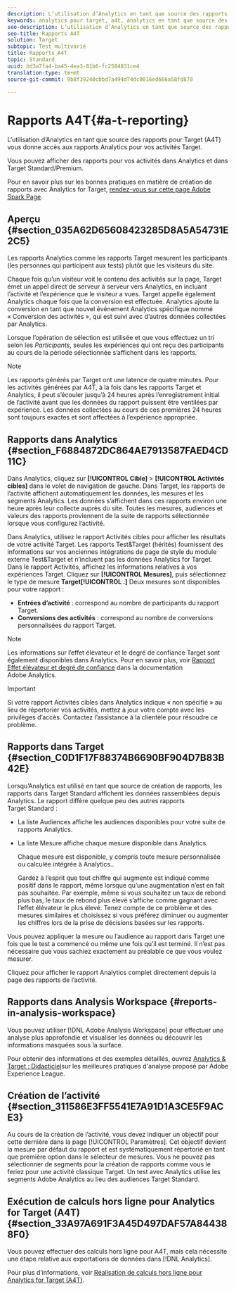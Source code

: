 ```yaml
---
description: L’utilisation d’Analytics en tant que source des rapports pour Target (A4T) vous donne accès aux rapports Analytics pour vos activités Target.
keywords: analytics pour target, a4t, analytics en tant que source des rapports
seo-description: L’utilisation d’Analytics en tant que source des rapports pour Target (A4T) vous donne accès aux rapports Analytics pour vos activités Target.
seo-title: Rapports A4T
solution: Target
subtopic: Test multivarié
title: Rapports A4T
topic: Standard
uuid: bd3a7fa4-ba45-4ea3-81b6-fc2584831ce4
translation-type: tm+mt
source-git-commit: 9b8f39240cbbd7a494d74dc0016ed666a58fd870

---
```



# Rapports A4T{#a-t-reporting}

L’utilisation d’Analytics en tant que source des rapports pour Target (A4T) vous donne accès aux rapports Analytics pour vos activités Target.

Vous pouvez afficher des rapports pour vos activités dans Analytics et dans Target Standard/Premium.

Pour en savoir plus sur les bonnes pratiques en matière de création de rapports avec Analytics for Target, [rendez-vous sur cette page Adobe Spark Page](https://spark.adobe.com/page/Lo3Spm4oBOvwF/).

## Aperçu {#section_035A62D65608423285D8A5A54731E2C5}

Les rapports Analytics comme les rapports Target mesurent les participants (les personnes qui participent aux tests) plutôt que les visiteurs du site.

Chaque fois qu’un visiteur voit le contenu des activités sur la page, Target émet un appel direct de serveur à serveur vers Analytics, en incluant l’activité et l’expérience que le visiteur a vues. Target appelle également Analytics chaque fois que la conversion est effectuée. Analytics ajoute la conversion en tant que nouvel événement Analytics spécifique nommé « Conversion des activités », qui est suivi avec d’autres données collectées par Analytics.

Lorsque l’opération de sélection est utilisée et que vous effectuez un tri selon les *Participants*, seules les expériences qui ont reçu des participants au cours de la période sélectionnée s’affichent dans les rapports.

>[!NOTE]
>
>Les rapports générés par Target ont une latence de quatre minutes. Pour les activités générées par A4T, à la fois dans les rapports Target et Analytics, il peut s’écouler jusqu’à 24 heures après l’enregistrement initial de l’activité avant que les données du rapport puissent être ventilées par expérience. Les données collectées au cours de ces premières 24 heures sont toujours exactes et sont affectées à l’expérience appropriée.

## Rapports dans Analytics  {#section_F6884872DC864AE7913587FAED4CD11C}

Dans Analytics, cliquez sur **[!UICONTROL Cible]** &gt; **[!UICONTROL Activités cibles]** dans le volet de navigation de gauche. Dans Target, les rapports de l’activité affichent automatiquement les données, les mesures et les segments Analytics. Les données s’affichent dans ces rapports environ une heure après leur collecte auprès du site. Toutes les mesures, audiences et valeurs des rapports proviennent de la suite de rapports sélectionnée lorsque vous configurez l’activité.

Dans Analytics, utilisez le rapport Activités cibles pour afficher les résultats de votre activité Target. Les rapports Test&amp;Target (hérités) fournissent des informations sur vos anciennes intégrations de page de style du module externe Test&amp;Target et n’incluent pas les données Analytics for Target. Dans le rapport Activités, affichez les informations relatives à vos expériences Target. Cliquez sur **[!UICONTROL Mesures]**, puis sélectionnez le type de mesure **Target[!UICONTROL .]** Deux mesures sont disponibles pour votre rapport :

* **Entrées d’activité** : correspond au nombre de participants du rapport Target.
* **Conversions des activités** : correspond au nombre de conversions personnalisées du rapport Target.

>[!NOTE]
>
>Les informations sur l’effet élévateur et le degré de confiance Target sont également disponibles dans Analytics. Pour en savoir plus, voir [Rapport Effet élévateur et degré de confiance](https://marketing.adobe.com/resources/help/en_US/reference/report_target_lift_confidence.html) dans la documentation Adobe Analytics.

>[!IMPORTANT]
>
>Si votre rapport Activités cibles dans Analytics indique « non spécifié » au lieu de répertorier vos activités, mettez à jour votre compte avec les privilèges d’accès. Contactez l’assistance à la clientèle pour résoudre ce problème.

## Rapports dans Target  {#section_C0D1F17F88374B6690BF904D7B83B42E}

Lorsqu’Analytics est utilisé en tant que source de création de rapports, les rapports dans Target Standard affichent les données rassemblées depuis Analytics. Le rapport diffère quelque peu des autres rapports Target Standard :

* La liste Audiences affiche les audiences disponibles pour votre suite de rapports Analytics.
* La liste Mesure affiche chaque mesure disponible dans Analytics.

   Chaque mesure est disponible, y compris toute mesure personnalisée ou calculée intégrée à Analytics..

   Gardez à l’esprit que tout chiffre qui augmente est indiqué comme positif dans le rapport, même lorsque qu’une augmentation n’est en fait pas souhaitée. Par exemple, même si vous souhaitez un taux de rebond plus bas, le taux de rebond plus élevé s’affiche comme gagnant avec l’effet élévateur le plus élevé. Tenez compte de ce problème et des mesures similaires et choisissez si vous préférez diminuer ou augmenter les chiffres lors de la prise de décisions basées sur les rapports.

Vous pouvez appliquer la mesure ou l’audience au rapport dans Target une fois que le test a commencé ou même une fois qu’il est terminé. Il n’est pas nécessaire que vous sachiez exactement au préalable ce que vous voulez mesurer.

Cliquez pour afficher le rapport Analytics complet directement depuis la page des rapports de l’activité.

## Rapports dans Analysis Workspace {#reports-in-analysis-workspace}

Vous pouvez utiliser [!DNL Adobe Analysis Workspace] pour effectuer une analyse plus approfondie et visualiser les données ou découvrir les informations masquées sous la surface.

Pour obtenir des informations et des exemples détaillés, ouvrez [Analytics &amp; Target : Didacticiel](https://spark.adobe.com/page/Lo3Spm4oBOvwF/)sur les meilleures pratiques d&#39;analyse proposé par Adobe Experience League.

## Création de l’activité {#section_311586E3FF5541E7A91D1A3CE5F9ACE3}

Au cours de la création de l’activité, vous devez indiquer un objectif pour cette dernière dans la page [!UICONTROL Paramètres]. Cet objectif devient la mesure par défaut du rapport et est systématiquement répertorié en tant que première option dans le sélecteur de mesures. Vous ne pouvez pas sélectionner de segments pour la création de rapports comme vous le feriez pour une activité classique Target. Un test avec Analytics utilise les segments Adobe Analytics au lieu des audiences Target Standard.

## Exécution de calculs hors ligne pour Analytics for Target (A4T) {#section_33A97A691F3A45D497DAF57A844388F0}

Vous pouvez effectuer des calculs hors ligne pour A4T, mais cela nécessite une étape relative aux exportations de données dans [!DNL Analytics].

Pour plus d’informations, voir [Réalisation de calculs hors ligne pour Analytics for Target (A4T)](../../c-reports/conversion-rate.md#concept_0D0002A1EBDF420E9C50E2A46F36629B).
